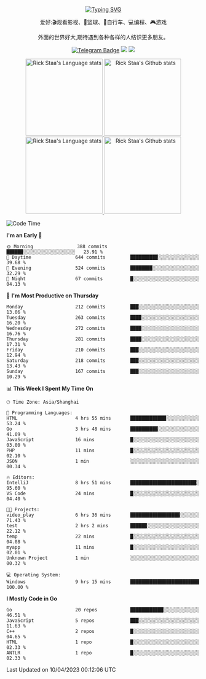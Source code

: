 <div align="center"> 

[![Typing SVG](https://readme-typing-svg.herokuapp.com?size=25&duration=2500&color=eeeeee&vCenter=true&width=200&height=40&lines=Hi+there+%F0%9F%91%8B%F0%9F%8F%BB;I'm+DanBai)](https://git.io/typing-svg)

爱好:🎬观看影视、🏀篮球、🚴自行车、💻编程、🎮游戏

外面的世界好大,期待遇到各种各样的人结识更多朋友。

[![Telegram Badge](https://img.shields.io/badge/-Telegram-blue?style=flat&logo=Telegram&logoColor=white)](https://t.me/danbai9420) 
[![](https://img.shields.io/badge/-Blog-brightgreen?style=flat&logo=Blogger&logoColor=white)](https://p00q.cn)
[![](https://img.shields.io/badge/-Email-red?style=flat&logo=Mail.Ru&logoColor=white)](mailto:danbai@88.com)
</div>

<!-- Light Mode -->
<div align="center"> 
<a href="https://github.com/anuraghazra/github-readme-stats#gh-light-mode-only">
<img height=200 src="https://github-readme-stats-git-master-rstaa-rickstaa.vercel.app/api/top-langs/?username=danbai225&layout=compact&langs_count=10&hide_border=1&role=OWNER,COLLABORATOR#gh-light-mode-only" alt="Rick Staa's Language stats" />
</a>
<a href="https://github.com/anuraghazra/github-readme-stats#gh-light-mode-only">
<img height=200 src="https://github-readme-stats-git-master-rstaa-rickstaa.vercel.app/api?username=danbai225&show_icons=true&count_private=true&line_height=28&hide_border=1&include_all_commits=true&card_width=450&role=OWNER,COLLABORATOR&exclude_repo=github-readme-stats#gh-light-mode-only" alt="Rick Staa's Github stats" />
</a>
</div>

<!-- Dark Mode -->
<div align="center"> 
<a href="https://github.com/anuraghazra/github-readme-stats#gh-dark-mode-only">
<img height=200 src="https://github-readme-stats-git-master-rstaa-rickstaa.vercel.app/api/top-langs/?username=danbai225&layout=compact&langs_count=10&hide_border=1&role=OWNER,COLLABORATOR&theme=github_dark#gh-dark-mode-only" alt="Rick Staa's Language stats" />
</a>
<a href="https://github.com/anuraghazra/github-readme-stats#gh-dark-mode-only">
<img height=200 src="https://github-readme-stats-git-master-rstaa-rickstaa.vercel.app/api?username=danbai225&show_icons=true&count_private=true&line_height=28&hide_border=1&include_all_commits=true&card_width=450&role=OWNER,COLLABORATOR&exclude_repo=github-readme-stats&theme=github_dark#gh-dark-mode-only" alt="Rick Staa's Github stats" />
</a>
</div>

<!--START_SECTION:waka-->
![Code Time](http://img.shields.io/badge/Code%20Time-161%20hrs%2052%20mins-blue)

**I'm an Early 🐤** 

```text
🌞 Morning                388 commits         ██████░░░░░░░░░░░░░░░░░░░   23.91 % 
🌆 Daytime                644 commits         ██████████░░░░░░░░░░░░░░░   39.68 % 
🌃 Evening                524 commits         ████████░░░░░░░░░░░░░░░░░   32.29 % 
🌙 Night                  67 commits          █░░░░░░░░░░░░░░░░░░░░░░░░   04.13 % 
```
📅 **I'm Most Productive on Thursday** 

```text
Monday                   212 commits         ███░░░░░░░░░░░░░░░░░░░░░░   13.06 % 
Tuesday                  263 commits         ████░░░░░░░░░░░░░░░░░░░░░   16.20 % 
Wednesday                272 commits         ████░░░░░░░░░░░░░░░░░░░░░   16.76 % 
Thursday                 281 commits         ████░░░░░░░░░░░░░░░░░░░░░   17.31 % 
Friday                   210 commits         ███░░░░░░░░░░░░░░░░░░░░░░   12.94 % 
Saturday                 218 commits         ███░░░░░░░░░░░░░░░░░░░░░░   13.43 % 
Sunday                   167 commits         ███░░░░░░░░░░░░░░░░░░░░░░   10.29 % 
```


📊 **This Week I Spent My Time On** 

```text
🕑︎ Time Zone: Asia/Shanghai

💬 Programming Languages: 
HTML                     4 hrs 55 mins       █████████████░░░░░░░░░░░░   53.24 % 
Go                       3 hrs 48 mins       ██████████░░░░░░░░░░░░░░░   41.09 % 
JavaScript               16 mins             █░░░░░░░░░░░░░░░░░░░░░░░░   03.00 % 
PHP                      11 mins             █░░░░░░░░░░░░░░░░░░░░░░░░   02.10 % 
JSON                     1 min               ░░░░░░░░░░░░░░░░░░░░░░░░░   00.34 % 

🔥 Editors: 
IntelliJ                 8 hrs 51 mins       ████████████████████████░   95.60 % 
VS Code                  24 mins             █░░░░░░░░░░░░░░░░░░░░░░░░   04.40 % 

🐱‍💻 Projects: 
video_play               6 hrs 36 mins       ██████████████████░░░░░░░   71.43 % 
test                     2 hrs 2 mins        ██████░░░░░░░░░░░░░░░░░░░   22.12 % 
temp                     22 mins             █░░░░░░░░░░░░░░░░░░░░░░░░   04.08 % 
myapp                    11 mins             █░░░░░░░░░░░░░░░░░░░░░░░░   02.01 % 
Unknown Project          1 min               ░░░░░░░░░░░░░░░░░░░░░░░░░   00.32 % 

💻 Operating System: 
Windows                  9 hrs 15 mins       █████████████████████████   100.00 % 
```

**I Mostly Code in Go** 

```text
Go                       20 repos            ████████████░░░░░░░░░░░░░   46.51 % 
JavaScript               5 repos             ███░░░░░░░░░░░░░░░░░░░░░░   11.63 % 
C++                      2 repos             █░░░░░░░░░░░░░░░░░░░░░░░░   04.65 % 
HTML                     1 repo              █░░░░░░░░░░░░░░░░░░░░░░░░   02.33 % 
ANTLR                    1 repo              █░░░░░░░░░░░░░░░░░░░░░░░░   02.33 % 
```




 Last Updated on 10/04/2023 00:12:06 UTC
<!--END_SECTION:waka-->
